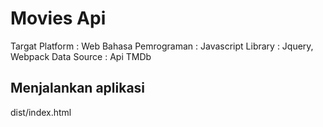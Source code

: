 # Movies Api
Targat Platform     : Web
Bahasa Pemrograman  : Javascript
Library             : Jquery, Webpack
Data Source         : Api TMDb

## Menjalankan aplikasi
dist/index.html
